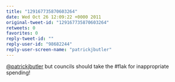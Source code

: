 ```yaml
---
title: "129167735870603264"
date: Wed Oct 26 12:09:22 +0000 2011
original-tweet-id: "129167735870603264"
retweets: 0
favorites: 0
reply-tweet-id: ""
reply-user-id: "98682244"
reply-user-screen-name: "patrickjbutler"
---
```

<a href="https://twitter.com/patrickjbutler">@patrickjbutler</a> but councils should take the #flak for inappropriate spending!
